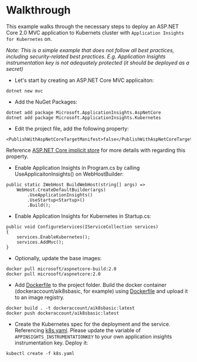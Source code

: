 # Walkthrough
This example walks through the necessary steps to deploy an ASP.NET Core 2.0 MVC application to Kubernets cluster with `Application Insights for Kubernetes` on.

_Note: This is a simple example that does not follow all best practices, including security-related best practices. E.g. Application Insights instrumentation key is not adequately protected (it should be deployed as a secret)_

* Let's start by creating an ASP.NET Core MVC applicaiton:
```
dotnet new mvc
```
* Add the NuGet Packages:
```
dotnet add package Microsoft.ApplicationInsights.AspNetCore
dotnet add package Microsoft.ApplicationInsights.Kubernetes
```

* Edit the project file, add the following property:
```
<PublishWithAspNetCoreTargetManifest>false</PublishWithAspNetCoreTargetManifest>
```
Reference [ASP.NET Core implicit store](https://docs.microsoft.com/en-us/dotnet/core/deploying/runtime-store#aspnet-core-implicit-store) for more details with regarding this property.

* Enable Application Insights in Program.cs by calling UseApplicaitonInsights() on WebHostBuilder:
```
public static IWebHost BuildWebHost(string[] args) =>
    WebHost.CreateDefaultBuilder(args)
        .UseApplicationInsights()
        .UseStartup<Startup>()
        .Build();
```
* Enable Application Insights for Kubernetes in Startup.cs:
```
public void ConfigureServices(IServiceCollection services)
{
    services.EnableKubernetes();
    services.AddMvc();
}
```
* Optionally, update the base images:
```
docker pull microsoft/aspnetcore-build:2.0
docker pull microsoft/aspnetcore:2.0
```
* Add [Dockerfile](Dockerfile) to the project folder. Build the docker container (dockeraccount/aik8sbasic, for example) using [Dockerfile](Dockerfile) and upload it to an image registry.
```
docker build . -t dockeraccount/aik8sbasic:latest
docker push dockeraccount/aik8sbasic:latest
```
*  Create the Kubernetes spec for the deployment and the service. Referencing [k8s.yaml](k8s.yaml). Please update the variable of `APPINSIGHTS_INSTRUMENTATIONKEY` to your own application insights instrumentation key.
Deploy it:
```
kubectl create -f k8s.yaml
```
